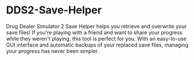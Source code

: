 # DDS2-Save-Helper
Drug Dealer Simulator 2 Save Helper helps you retrieve and overwrite your save files! If you're playing with a friend and want to share your progress while they weren't playing, this tool is perfect for you. With an easy-to-use GUI interface and automatic backups of your replaced save files, managing your progress has never been simpler.
